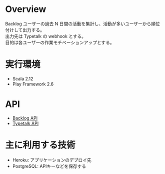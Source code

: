 # Overview

Backlog ユーザーの過去 N 日間の活動を集計し、活動が多いユーザーから順位付けして出力する。  
出力先は Typetalk の webhook とする。  
目的は各ユーザーの作業モチベーションアップとする。  

# 実行環境

* Scala 2.12
* Play Framework 2.6

# API

* [Backlog API](https://developer.nulab-inc.com/ja/docs/backlog/)
* [Typetalk API](https://developer.nulab-inc.com/ja/docs/typetalk/)

# 主に利用する技術

* Heroku: アプリケーションのデプロイ先
* PostgreSQL: APIキーなどを保存する
